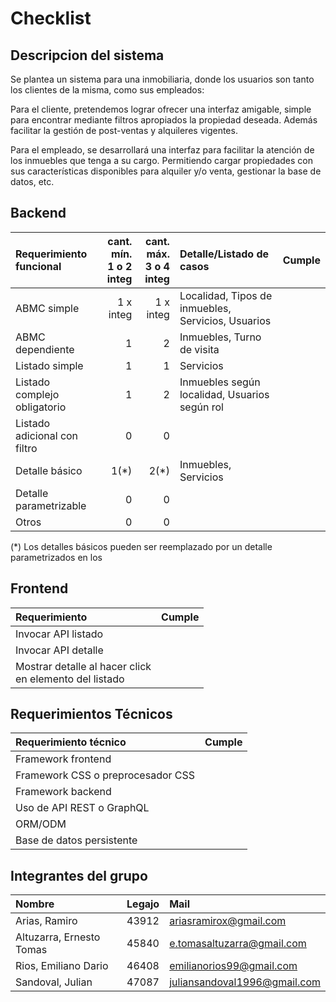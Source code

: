 # Checklist

## Descripcion del sistema

Se plantea un sistema para una inmobiliaria, donde los usuarios son tanto los clientes de la misma, como sus empleados:

Para el cliente, pretendemos lograr ofrecer una interfaz amigable, simple para encontrar mediante filtros apropiados la propiedad deseada. Además facilitar la gestión de post-ventas y alquileres vigentes.

Para el empleado, se desarrollará una interfaz para facilitar la atención de los inmuebles que tenga a su cargo. Permitiendo cargar propiedades con sus características disponibles para alquiler y/o venta, gestionar la base de datos, etc.

## Backend

|Requerimiento funcional|cant. mín.<br>1 o 2 integ|cant. máx.<br>3 o 4 integ|Detalle/Listado de casos|Cumple|
|:-|-:|-:|:-|-|
|ABMC simple|1 x integ|1 x integ|Localidad, Tipos de inmuebles, Servicios, Usuarios
|ABMC dependiente|1|2|Inmuebles, Turno de visita
|Listado simple|1|1|Servicios
|Listado complejo obligatorio|1|2|Inmuebles según localidad, Usuarios según rol
|Listado adicional con filtro|0|0|
|Detalle básico|1(*)|2(*)|Inmuebles, Servicios
|Detalle parametrizable|0|0|
|Otros|0|0|

(\*) Los detalles básicos pueden ser reemplazado por un detalle parametrizados en los

## Frontend

|Requerimiento|Cumple|
|:-|-|
|Invocar API listado||
|Invocar API detalle||
|Mostrar detalle al hacer click <br>en elemento del listado||

## Requerimientos Técnicos

|Requerimiento técnico|Cumple|
|:-|-|
|Framework frontend||
|Framework CSS o preprocesador CSS||
|Framework backend||
|Uso de API REST o GraphQL||
|ORM/ODM||
|Base de datos persistente||

## Integrantes del grupo

|Nombre|Legajo|Mail|
|:-|:-|:-|
|Arias, Ramiro|43912|ariasramirox@gmail.com|
|Altuzarra, Ernesto Tomas|45840|e.tomasaltuzarra@gmail.com|
|Rios, Emiliano Dario|46408|emilianorios99@gmail.com|
|Sandoval, Julian|47087|juliansandoval1996@gmail.com|
